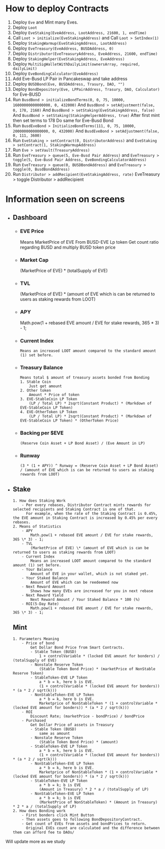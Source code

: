 # How to deploy Contracts

1. Deploy `Eve` and Mint many Eves.
2. Deploy `Loot`
3. Deploy `EveStaking(EveAddress, LootAddress, 21600, 1, endTime)`
4. Call `Loot > initialize(EveStakingAddress)` and Call `Loot > SetIndex(1)`
5. Deploy `StakingWarmup(EveStakingAddress, LootAddress)`
6. Deploy `EveTreasury(EveAddress, BUSDAddress, 0)`
7. Deploy `Distributor(EveTreasuryAddress, EveAddress, 21600, endTime)`
8. Deploy `StakingHelper(EveStakingAddress, EveAddress)`
9. Deploy `MultiSigWalletWithDailyLimit(ownersArray, required, dailyLimit)`
10. Deploy `EveBondingCalculator(EveAddress)`
11. Add Eve-Busd LP Pair in Pancakeswap and take address
12. Deploy `BUSDBond(Eve, BUSDAddress, Trasury, DAO, "")`
13. Deploy `BondDepository(Eve, LPPairAddress, Trasury, DAO, Calculator)` for Eve-BUSD
14. Run `BusdBond > initializeBondTerms(0, 0, 75, 10000, 16000000000000000, 0, 432000)`
    And `BusdBond > setAdjustment(false, 0, 178, 2160)`
    And `BusdBond > setStaking(EveStakingAddress, false)`
    And `BusdBond > setStaking(StakingHelperAddress, true)`
    After first mint then set terms to 178
    Do same for Eve-Busd Bond
15. Run `BusdEveBond > InitializeBondTerms(111, 0, 75, 10000, 2000000000000000, 0, 432000)`
    And `BusdEveBond > setAdjustment(false, 0, 111, 3600)`
16. Run `EveStaking > setContract(0, DistributorAddress)` and `EveStaking > setContract(1, StakingWarmupAddress)`
17. Run `Eve > setVault(TreasuryAddress)`
18. Run `EveTreasury > queue(5, Eve-Busd Pair Address)` and `EveTreasury > toggle(5, Eve-Busd Pair Address, EveBondingCalculatorAddress)`
19. Run `EveTreasury > queue(0, BUSDBondAddress)` and `EveTreasury > toggle(0, BusdBondAddress)`
20. Run `Distributor > addRecipient(EveStakingAddress, rate)`
    EveTreasury > toggle
    Distributor > addRecipient

# Information seen on screens

-   ## Dashboard

    -   ### EVE Price

        Means MarketPrice of EVE
        From BUSD-EVE Lp token
        Get count ratio regarding BUSD and multiply BUSD token price

    -   ### Market Cap

        (MarketPrice of EVE) \* (totalSupply of EVE)

    -   ### TVL

        (MarketPrice of EVE) \* (amount of EVE which is can be returned to users as staking rewards from LOOT)

    -   ### APY

        Math.pow(1 + rebased EVE amount / EVE for stake rewards, 365 \* 3) - 1;

    -   ### Current Index

            Means an increased LOOT amount compared to the standard amount (1) set before.

    -   ### Treasury Balance

            Means total $ amount of treasury assets bonded from Bonding
            1. Stable Coin
                Just get amount
            2. Other token
                Amount * Price of token
            3. EVE-StableCoin LP Token
                (LP / Total LP) * 2sqrt(Constant Product) * (Markdown of EVE-StableCoin LP Token)
            4. EVE-OtherToken LP Token
                (LP / Total LP) * 2sqrt(Constant Product) * (Markdown of EVE-StableCoin LP Token) * (OtherToken Price)

    -   ### Backing per $EVE

            (Reserve Coin Asset + LP Bond Asset) / (Eve Amount in LP)

    -   ### Runway

            (3 * (1 + APY)) ^ Runway = (Reserve Coin Asset + LP Bond Asset) / (amount of EVE which is can be returned to users as staking rewards from LOOT)

-   ## Stake
        1. How does Staking Work
            - Per every rebases, Distributor Contract mints rewards for selected recipients and Staking Contract is one of that.
              For example, when the rate of the Staking Contract is 0.45%, the EVE amount in Staking Contract is increased by 0.45% per every rebases.
        2. Means of Statistics
            - APY
                Math.pow(1 + rebased EVE amount / EVE for stake rewards, 365 \* 3) - 1;
            - TVL
                (MarketPrice of EVE) \* (amount of EVE which is can be returned to users as staking rewards from LOOT)
            - Current Index
                Means an increased LOOT amount compared to the standard amount (1) set before.
            - Your Balance
                Amount of EVE in your wallet, which is not staked yet.
            - Your Staked Balance
                Amount of EVE which can be reedeemed now
            - Next Reward Amount
                Shows how many EVEs are increased for you in next rebase
            - Next Reward Yield
                Next Reward Amount / Your Staked Balance * 100 (%)
            - ROI(5-Day Rate)
                Math.pow(1 + rebased EVE amount / EVE for stake rewards, 365 \* 3) - 1;
    ## Mint
        1. Parameters Meaning
            - Price of bond
                Get Dollar Bond Price from Smart Contracts.
                - Stable Token (BUSD)
                    1 + controlVariable * (locked EVE amount for bonders) / (totalSupply of EVE)
                - Nonstale Reserve Token
                    (Stable Token Bond Price) * (marketPrice of NonStable Reserve Token)
                - StableToken-EVE LP Token
                    a * b = k, here b is EVE.
                    (1 + controlVariable * (locked EVE amount for bonders)) * (a * 2 / sqrt(k)))
                - NonStableToken-EVE LP Token
                    a * b = k, here b is EVE.
                    Marketprice of NonStableToken * (1 + controlVariable * (locked EVE amount for bonders)) * (a * 2 / sqrt(k)))
            - ROI
                Discount Rate; (marketPrice - bondPrice) / bondPrice
            - Purchased
                Get Dollar Price of assets in Treasury
                - Stable Token (BUSD)
                    same as amount
                - Nonstale Reserve Token
                    (Stable Token Bond Price) * (amount)
                - StableToken-EVE LP Token
                    a * b = k, here b is EVE.
                    (1 + controlVariable * (locked EVE amount for bonders)) * (a * 2 / sqrt(k)))
                - NonStableToken-EVE LP Token
                    a * b = k, here b is EVE.
                    Marketprice of NonStableToken * (1 + controlVariable * (locked EVE amount for bonders)) * (a * 2 / sqrt(k)))
                - StableToken-EVE LP Token
                    a * b = k; b is EVE
                    (Amount in Treasury) * 2 * a / (totalSupply of LP)
                - NonStableToken-EVE LP Token
                    a * b = k; b is EVE
                    (MarketPrice of NonStableToken) * (Amount in Treasury) * 2 * a / (totalSupply of LP)
        2. How does Bonding work
            - First bonders click Mint Button
            - Then assets goes to following BondDepositoryContract.
            - Get count of EVEs from assets and bondPrices to return.
              Original EVEs count are calculated and the difference between them can afford fee to DAOs/

Will update more as we study
